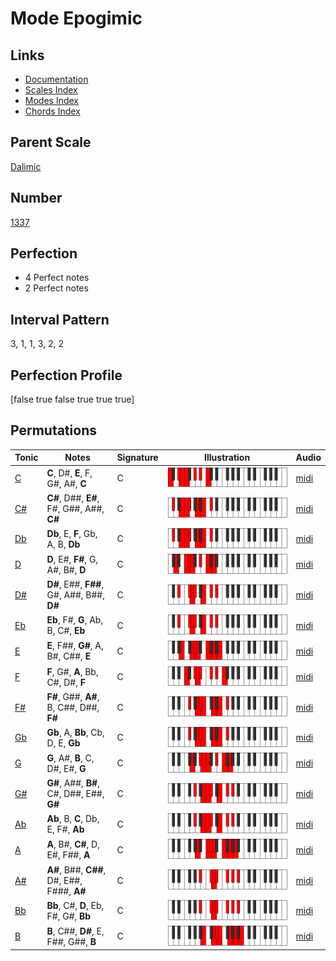 # Mode Epogimic

## Links

- [Documentation](index.md)
- [Scales Index](Scales.md)
- [Modes Index](Modes.md)
- [Chords Index](Chords.md)

## Parent Scale

[Dalimic](ScaleDalimic.md)

## Number

[1337](https://ianring.com/musictheory/scales/1337)

## Perfection

- 4 Perfect notes
- 2 Perfect notes

## Interval Pattern

3, 1, 1, 3, 2, 2

## Perfection Profile

[false true false true true true]

## Permutations

| Tonic | Notes | Signature | Illustration | Audio |
|-------|-------|-----------|--------------|-------|
| [C](ModeCNaturalEpogimic.md) | **C**, D#, **E**, F, G#, A#, **C** | C | ![CNaturalEpogimic](ModeCNaturalEpogimic.png) | [midi](https://github.com/edipermadi/music/blob/main/docs/ModeCNaturalEpogimic.mid?raw=true) |
| [C#](ModeCSharpEpogimic.md) | **C#**, D##, **E#**, F#, G##, A##, **C#** | C | ![CSharpEpogimic](ModeCSharpEpogimic.png) | [midi](https://github.com/edipermadi/music/blob/main/docs/ModeCSharpEpogimic.mid?raw=true) |
| [Db](ModeDFlatEpogimic.md) | **Db**, E, **F**, Gb, A, B, **Db** | C | ![DFlatEpogimic](ModeDFlatEpogimic.png) | [midi](https://github.com/edipermadi/music/blob/main/docs/ModeDFlatEpogimic.mid?raw=true) |
| [D](ModeDNaturalEpogimic.md) | **D**, E#, **F#**, G, A#, B#, **D** | C | ![DNaturalEpogimic](ModeDNaturalEpogimic.png) | [midi](https://github.com/edipermadi/music/blob/main/docs/ModeDNaturalEpogimic.mid?raw=true) |
| [D#](ModeDSharpEpogimic.md) | **D#**, E##, **F##**, G#, A##, B##, **D#** | C | ![DSharpEpogimic](ModeDSharpEpogimic.png) | [midi](https://github.com/edipermadi/music/blob/main/docs/ModeDSharpEpogimic.mid?raw=true) |
| [Eb](ModeEFlatEpogimic.md) | **Eb**, F#, **G**, Ab, B, C#, **Eb** | C | ![EFlatEpogimic](ModeEFlatEpogimic.png) | [midi](https://github.com/edipermadi/music/blob/main/docs/ModeEFlatEpogimic.mid?raw=true) |
| [E](ModeENaturalEpogimic.md) | **E**, F##, **G#**, A, B#, C##, **E** | C | ![ENaturalEpogimic](ModeENaturalEpogimic.png) | [midi](https://github.com/edipermadi/music/blob/main/docs/ModeENaturalEpogimic.mid?raw=true) |
| [F](ModeFNaturalEpogimic.md) | **F**, G#, **A**, Bb, C#, D#, **F** | C | ![FNaturalEpogimic](ModeFNaturalEpogimic.png) | [midi](https://github.com/edipermadi/music/blob/main/docs/ModeFNaturalEpogimic.mid?raw=true) |
| [F#](ModeFSharpEpogimic.md) | **F#**, G##, **A#**, B, C##, D##, **F#** | C | ![FSharpEpogimic](ModeFSharpEpogimic.png) | [midi](https://github.com/edipermadi/music/blob/main/docs/ModeFSharpEpogimic.mid?raw=true) |
| [Gb](ModeGFlatEpogimic.md) | **Gb**, A, **Bb**, Cb, D, E, **Gb** | C | ![GFlatEpogimic](ModeGFlatEpogimic.png) | [midi](https://github.com/edipermadi/music/blob/main/docs/ModeGFlatEpogimic.mid?raw=true) |
| [G](ModeGNaturalEpogimic.md) | **G**, A#, **B**, C, D#, E#, **G** | C | ![GNaturalEpogimic](ModeGNaturalEpogimic.png) | [midi](https://github.com/edipermadi/music/blob/main/docs/ModeGNaturalEpogimic.mid?raw=true) |
| [G#](ModeGSharpEpogimic.md) | **G#**, A##, **B#**, C#, D##, E##, **G#** | C | ![GSharpEpogimic](ModeGSharpEpogimic.png) | [midi](https://github.com/edipermadi/music/blob/main/docs/ModeGSharpEpogimic.mid?raw=true) |
| [Ab](ModeAFlatEpogimic.md) | **Ab**, B, **C**, Db, E, F#, **Ab** | C | ![AFlatEpogimic](ModeAFlatEpogimic.png) | [midi](https://github.com/edipermadi/music/blob/main/docs/ModeAFlatEpogimic.mid?raw=true) |
| [A](ModeANaturalEpogimic.md) | **A**, B#, **C#**, D, E#, F##, **A** | C | ![ANaturalEpogimic](ModeANaturalEpogimic.png) | [midi](https://github.com/edipermadi/music/blob/main/docs/ModeANaturalEpogimic.mid?raw=true) |
| [A#](ModeASharpEpogimic.md) | **A#**, B##, **C##**, D#, E##, F###, **A#** | C | ![ASharpEpogimic](ModeASharpEpogimic.png) | [midi](https://github.com/edipermadi/music/blob/main/docs/ModeASharpEpogimic.mid?raw=true) |
| [Bb](ModeBFlatEpogimic.md) | **Bb**, C#, **D**, Eb, F#, G#, **Bb** | C | ![BFlatEpogimic](ModeBFlatEpogimic.png) | [midi](https://github.com/edipermadi/music/blob/main/docs/ModeBFlatEpogimic.mid?raw=true) |
| [B](ModeBNaturalEpogimic.md) | **B**, C##, **D#**, E, F##, G##, **B** | C | ![BNaturalEpogimic](ModeBNaturalEpogimic.png) | [midi](https://github.com/edipermadi/music/blob/main/docs/ModeBNaturalEpogimic.mid?raw=true) |
